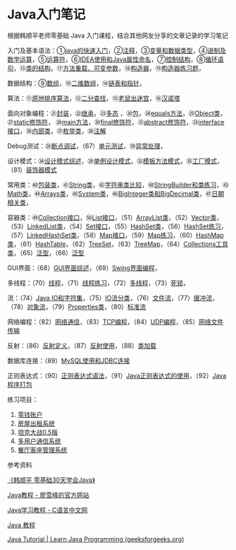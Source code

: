 # Java入门笔记

根据韩顺平老师零基础 Java 入门课程，结合其他网友分享的文章记录的学习笔记



入门及基本语法：①[java的快速入门](JavaNote/Studynote01_Hello.md)，②[注释](JavaNote/Studynote02_Comment.md)，③[变量和数据类型](JavaNote/Studynote03_Var.md)，④[进制及数学运算](JavaNote/Studynote04_Numeral.md)，⑤[运算符](JavaNote/Studynote05_Operator.md)，⑥[IDEA使用和Java属性命名](JavaNote/Studynote06_Coding.md)，⑦[控制结构](JavaNote/Studynote07_ControlStructure.java)，⑧[循环语句](JavaNote/Studynote08_LoopCircle.java)，⑬[类的结构](JavaNote/Studynote13_Structure.md)，⑰[方法重载、可变参数](JavaNote/Studynote17_DuplicateName.java)，⑱[构造器](JavaNote/Studynote18_Constructor.java)，⑲[构造器练习题](JavaNote/Studynote19_elementaryOOP.java)，

数据结构：⑨[数组](JavaNote/Studynote09_Array.java)，⑩[二维数组](JavaNote/Studynote10_2dArray.md)，⑭[链表和指针](JavaNote/Studynote14_Pointer.md)，

算法：⑪[原地排序算法](JavaNote/Studynote11_SortInPlace.md)，⑫[二分查找](JavaNote/Studynote12_BinarySearch.md)，⑮[老鼠出迷宫](JavaNote/Studynote15_LabyrinthRat.java)，⑯[汉诺塔](JavaNote/Studynote16_HanoiTower.java)

面向对象编程：㉑[封装](JavaNote/Studynote21_Encapsulation.java)，㉒[继承](JavaNote/Studynote22_Extends.java)，㉓[多态](JavaNote/Studynote23_Polymorphic.java) ，⑳[包](JavaNote/Studynote20_Package.java)，㉔[equals方法](JavaNote/Studynote24_equals.java)，㉕[Object类](JavaNote/Studynote25_classObject.java)，㉗[static修饰符](JavaNote/Studynote27_static.md)， ㉘[main方法](JavaNote/Studynote28_main.md)，㉚[final修饰符](JavaNote/Studynote30_final.md)，㉛[abstract修饰符](JavaNote/Studynote31_abstract.md)，㉝[interface接口](JavaNote/Studynote33_Interface.md)，㊱[内部类](JavaNote/Studynote36_NestedClass.md)，㊲[枚举类](JavaNote/Studynote37_Enumeration.md)，㊳[注解](JavaNote/Studynote38_Annotation.md)

Debug测试：㉖[断点调试](JavaNote/Studynote26_Debug.java)，（67）[单元测试](JavaNote/Studynote67_UnitTest.md)，㊴[异常处理](JavaNote/Studynote39_Exception.java)，

设计模式：㉞[设计模式综述](JavaNote/Studynote34_DesignPattern.md)，㉙[单例设计模式](JavaNote/Studynote29_Singleton.md)，㉜[模板方法模式](JavaNote/Studynote32_TemplateMethod.md)，㉟[工厂模式](JavaNote/Studynote35_Factory.md)，（81）[装饰器模式](https://github.com/92rw/Java-Study-Notes/blob/main/JavaNote/Studynote81_Decorator.md)

常用类：㊵[包装类](JavaNote/Studynote40_WrapperClass.java)，㊶[String类](JavaNote/Studynote41_String.md)，㊷[字符串类比较](JavaNote/Studynote42_String.java)，㊽[StringBuilder和类练习](JavaNote/Studynote48_StringExercise.java)，㊸[Math类](JavaNote/Studynote43_Math.java)，㊹[Arrays类](JavaNote/Studynote44_Arrays.java)，㊺[System类](JavaNote/Studynote45_System.java)，㊻[BigInteger类和BigDecimal类](JavaNote/Studynote46_BigNumber.java)，㊼[日期相关类](JavaNote/Studynote47_DateFormat.java)，

容器类：㊾[Collection接口](JavaNote/Studynote49_Collection.java)，㊿[List接口](JavaNote/Studynote50_List.java)，（51）[ArrayList类](JavaNote/Studynote51_ArrayList.md)，（52）[Vector类](JavaNote/Studynote52_Vector.md)，（53）[LinkedList类](JavaNote/Studynote53_LinkedList.md)，（54）[Set接口](JavaNote/Studynote54_Set.java)，（55）[HashSet类](JavaNote/Studynote55_HashSet.java)，（56）[HashSet练习](JavaNote/Studynote56_HashSetExercise.java)，（57）[LinkedHashSet类](JavaNote/Studynote57_LinkedHashSet.java)，（58）[Map接口](JavaNote/Studynote58_Map.java)，（59）[Map练习](JavaNote/Studynote59_MapExercise.java)，（60）[HashMap类](JavaNote/Studynote60_HashMap.java)，（61）[HashTable](JavaNote/Studynote61_Hashtable.java)，（62）[TreeSet](JavaNote/Studynote62_TreeSet.java)，（63）[TreeMap](JavaNote/Studynote63_TreeMap.java)，（64）[Collections工具类](JavaNote/Studynote64_Collections.java)，（65）[泛型](JavaNote/Studynote65_Generic.md)，（66）[泛型](JavaNote/Studynote66_Generic.md)

GUI界面：（68）[GUI界面综述](JavaNote/Studynote68_Event.md)，（69）[Swing界面编程](JavaNote/Studynote69_draw.java)，

多线程：（70）[线程](JavaNote/Studynote70_Thread.md)，（71）[线程练习](JavaNote/Studynote71_ThreadMethod.java)，（72）[多线程](JavaNote/Studynote72_MultiThread.java)，（73）[死锁](JavaNote/Studynote73_DeadLock.java)，

流：（74）[Java IO和字符集](JavaNote/Studynote74_JavaIO.md)，（75）[IO流分类](https://github.com/92rw/Java-Study-Notes/blob/main/JavaNote/Studynote75_IOStream.md)，（76）[文件流](https://github.com/92rw/Java-Study-Notes/blob/main/JavaNote/Studynote76_FileStream.md)，（77）[缓冲流](https://github.com/92rw/Java-Study-Notes/blob/main/JavaNote/Studynote77_BufferedStream.java)，（78）[对象流](https://github.com/92rw/Java-Study-Notes/blob/main/JavaNote/Studynote78_ObjectStream.md)，（79）[Properties类](https://github.com/92rw/Java-Study-Notes/blob/main/JavaNote/Studynote79_Properties.java)，（80）[标准流](https://github.com/92rw/Java-Study-Notes/blob/main/JavaNote/Studynote80_StandardStream.java)

网络编程：（82）[网络通信](JavaNote/Studynote82_NetworkCommunication.md)，（83）[TCP编程](JavaNote/Studynote83_TCP.md)，（84）[UDP编程](JavaNote/Studynote84_UDP.md)，（85）[网络文件传输](https://github.com/92rw/Java-Study-Notes/blob/main/JavaNote/Studynote85_FileTransfer.java)

反射：（86）[反射定义](JavaNote/Studynote86_Reflection.md)，（87）[反射使用](https://github.com/92rw/Java-Study-Notes/blob/main/JavaNote/Studynote87_ReflectionUsage.md)，（88）[类加载](https://github.com/92rw/Java-Study-Notes/blob/main/JavaNote/Studynote88_LoadClass.md)

数据库连接：（89）[MySQL使用和JDBC连接](DataBase/MySQL_01.md)

正则表达式：（90）[正则表达式语法](https://github.com/92rw/Java-Study-Notes/blob/main/JavaNote/Studynote90_RegExp.md)，（91）[Java正则表达式的使用](https://github.com/92rw/Java-Study-Notes/blob/main/JavaNote/Studynote91_RegExp.java)，（92）[Java程序打包](https://github.com/92rw/Java-Study-Notes/blob/main/JavaNote/Studynote92_Package.md)



练习项目：

1. [零钱账户](Exercise/PocketMoney/Design.md)
2. [房屋出租系统](Exercise/HouseRenting/Design.md)
3. [坦克大战0.5版](JavaNote/Exercise/TankGame/Design.md)
4. [多用户通信系统](JavaNote/Exercise/MUCS/Design.md)
5. [餐厅客座管理系统](JavaNote/Exercise/Restaurant/Readme.md)











参考资料

[《韩顺平 零基础30天学会Java》](https://www.bilibili.com/av203821664) 

[Java教程 - 廖雪峰的官方网站](https://www.liaoxuefeng.com/wiki/1252599548343744)

[Java学习教程 - C语言中文网](http://c.biancheng.net/java/)

[Java 教程](https://github.com/dunwu/java-tutorial)

[Java Tutorial | Learn Java Programming (geeksforgeeks.org)](https://www.geeksforgeeks.org/java/?ref=outind)
